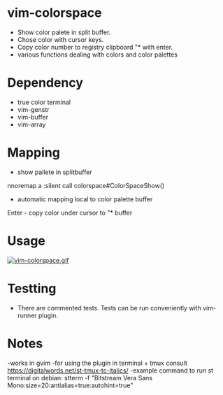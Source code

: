 # vim-colorspace
* Show color palete in split buffer. 
* Chose color with cursor keys. 
* Copy color number to registry clipboard "\* with enter.
* various functions dealing with colors and color palettes

# Dependency
* true color terminal
* vim-genstr
* vim-buffer
* vim-array

# Mapping 
* show pallete in splitbuffer

nnoremap <leader>a :silent call colorspace#ColorSpaceShow()<CR>

* automatic mapping local to color palette buffer

Enter - copy color under cursor to "\* buffer

# Usage
[![vim-colorspace.gif](https://s22.postimg.cc/k7agc0j6p/vim-colorspace.gif)](https://postimg.cc/image/h0fwsdyql/)

# Testting
* There are commented tests. Tests can be run conveniently with vim-runner plugin.

# Notes
-works in gvim
-for using the plugin in terminal + tmux consult https://digitalwords.net/st-tmux-tc-italics/
-example command to run st terminal on debian:
stterm -f "Bitstream Vera Sans Mono:size=20:antialias=true:autohint=true"

